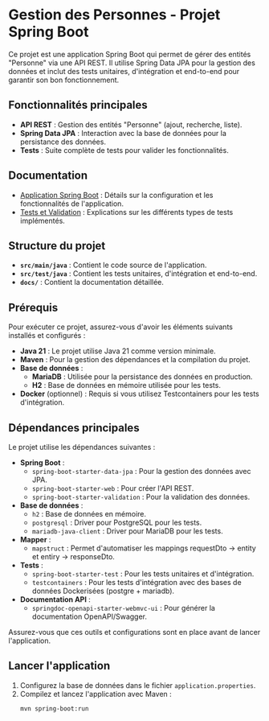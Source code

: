 # Gestion des Personnes - Projet Spring Boot

Ce projet est une application Spring Boot qui permet de gérer des entités "Personne" via une API REST. Il utilise Spring Data JPA pour la gestion des données et inclut des tests unitaires, d'intégration et end-to-end pour garantir son bon fonctionnement.

## Fonctionnalités principales

- **API REST** : Gestion des entités "Personne" (ajout, recherche, liste).
- **Spring Data JPA** : Interaction avec la base de données pour la persistance des données.
- **Tests** : Suite complète de tests pour valider les fonctionnalités.

## Documentation

- [Application Spring Boot](docs/application.md) : Détails sur la configuration et les fonctionnalités de l'application.
- [Tests et Validation](docs/tests.md) : Explications sur les différents types de tests implémentés.

## Structure du projet

- **`src/main/java`** : Contient le code source de l'application.
- **`src/test/java`** : Contient les tests unitaires, d'intégration et end-to-end.
- **`docs/`** : Contient la documentation détaillée.

## Prérequis

Pour exécuter ce projet, assurez-vous d'avoir les éléments suivants installés et configurés :

- **Java 21** : Le projet utilise Java 21 comme version minimale.
- **Maven** : Pour la gestion des dépendances et la compilation du projet.
- **Base de données** :
  - **MariaDB** : Utilisée pour la persistance des données en production.
  - **H2** : Base de données en mémoire utilisée pour les tests.
- **Docker** (optionnel) : Requis si vous utilisez Testcontainers pour les tests d'intégration.

## Dépendances principales

Le projet utilise les dépendances suivantes :

- **Spring Boot** :
  - `spring-boot-starter-data-jpa` : Pour la gestion des données avec JPA.
  - `spring-boot-starter-web` : Pour créer l'API REST.
  - `spring-boot-starter-validation` : Pour la validation des données.
- **Base de données** :
  - `h2` : Base de données en mémoire.
  - `postgresql` : Driver pour PostgreSQL pour les tests.
  - `mariadb-java-client` : Driver pour MariaDB pour les tests.
- **Mapper** :
  - `mapstruct` : Permet d'automatiser les mappings requestDto → entity et entiry → responseDto.
- **Tests** :
  - `spring-boot-starter-test` : Pour les tests unitaires et d'intégration.
  - `testcontainers` : Pour les tests d'intégration avec des bases de données Dockerisées (postgre + mariadb).
- **Documentation API** :
  - `springdoc-openapi-starter-webmvc-ui` : Pour générer la documentation OpenAPI/Swagger.

Assurez-vous que ces outils et configurations sont en place avant de lancer l'application.

## Lancer l'application

1. Configurez la base de données dans le fichier `application.properties`.
2. Compilez et lancez l'application avec Maven :
   ```bash
   mvn spring-boot:run
   ```


